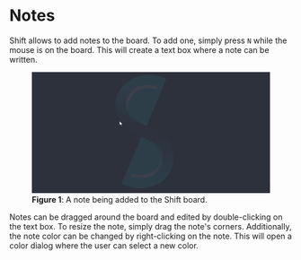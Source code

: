 # Notes

Shift allows to add notes to the board. To add one, simply press `N` while the mouse is on the board. This will create a text box where a note can be written.

<figure>
      <img src="images/note.gif" alt="Note">
      <figcaption><b>Figure 1</b>: A note being added to the Shift board.</figcaption>
</figure>

Notes can be dragged around the board and edited by double-clicking on the text box. To resize the note, simply drag the note's corners. Additionally, the note color can be changed by right-clicking on the note. This will open a color dialog where the user can select a new color.